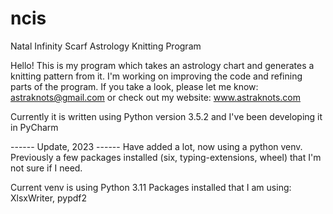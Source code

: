 # ncis
Natal Infinity Scarf Astrology Knitting Program

Hello!
This is my program which takes an astrology chart and generates a knitting pattern from it. I'm working on improving the code and refining parts of the program. If you take a look, please let me know: astraknots@gmail.com or check out my website: www.astraknots.com

Currently it is written using Python version 3.5.2 and I've been developing it in PyCharm

------ Update, 2023 ------
Have added a lot, now using a python venv. 
Previously a few packages installed (six, typing-extensions, wheel) that I'm not sure if I need.

Current venv is using Python 3.11
Packages installed that I am using: XlsxWriter, pypdf2